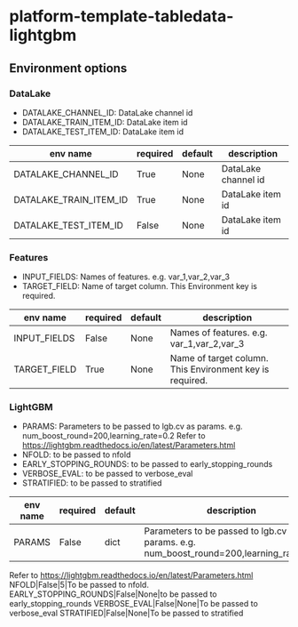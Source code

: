 # platform-template-tabledata-lightgbm
## Environment options
### DataLake
* DATALAKE_CHANNEL_ID: DataLake channel id
* DATALAKE_TRAIN_ITEM_ID: DataLake item id
* DATALAKE_TEST_ITEM_ID: DataLake item id

env name|required|default|description
--------|--------|-------|-----------
DATALAKE_CHANNEL_ID|True|None|DataLake channel id
DATALAKE_TRAIN_ITEM_ID|True|None|DataLake item id
DATALAKE_TEST_ITEM_ID|False|None|DataLake item id

### Features
* INPUT_FIELDS: Names of features. e.g. var_1,var_2,var_3
* TARGET_FIELD: Name of target column. This Environment key is required.

env name|required|default|description
--------|--------|-------|-----------
INPUT_FIELDS|False|None|Names of features. e.g. var_1,var_2,var_3
TARGET_FIELD|True|None|Name of target column. This Environment key is required.


### LightGBM
* PARAMS: Parameters to be passed to lgb.cv as params. e.g. num_boost_round=200,learning_rate=0.2
Refer to https://lightgbm.readthedocs.io/en/latest/Parameters.html
* NFOLD: to be passed to nfold
* EARLY_STOPPING_ROUNDS: to be passed to early_stopping_rounds
* VERBOSE_EVAL: to be passed to verbose_eval
* STRATIFIED: to be passed to stratified

env name|required|default|description
--------|--------|-------|-----------
PARAMS|False|dict|Parameters to be passed to lgb.cv as params. e.g. num_boost_round=200,learning_rate=0.2
Refer to https://lightgbm.readthedocs.io/en/latest/Parameters.html
NFOLD|False|5|To be passed to nfold.
EARLY_STOPPING_ROUNDS|False|None|to be passed to early_stopping_rounds
VERBOSE_EVAL|False|None|To be passed to verbose_eval
STRATIFIED|False|None|To be passed to stratified

